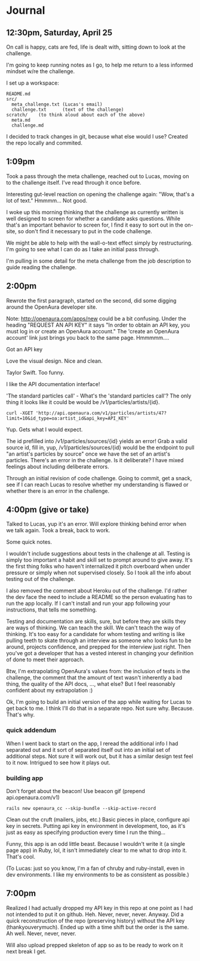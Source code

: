 # Journal

## 12:30pm, Saturday, April 25

On call is happy, cats are fed, life is dealt with, sitting down to look at the
challenge.

I'm going to keep running notes as I go, to help me return to a less informed
mindset w/re the challenge.

I set up a workspace:

    README.md
    src/
      meta_challenge.txt (Lucas's email)
      challenge.txt      (text of the challenge)
    scratch/    (to think aloud about each of the above)
      meta.md
      challenge.md

I decided to track changes in git, because what else would I use?  Created the
repo locally and commited.

## 1:09pm

Took a pass through the meta challenge, reached out to Lucas, moving on to the
challenge itself. I've read through it once before.

Interesting gut-level reaction on opening the challenge again: "Wow, that's a
lot of text." Hmmmm... Not good.

I woke up this morning thinking that the challenge as currently written is well
designed to screen for whether a candidate asks questions. While that's an
important behavior to screen for, I find it easy to sort out in the on-site, so
don't find it necessary to put in the code challenge.

We might be able to help with the wall-o-text effect simply by restructuring.
I'm going to see what I can do as I take an initial pass through.

I'm pulling in some detail for the meta challenge from the job description to
guide reading the challenge.


## 2:00pm

Rewrote the first paragraph, started on the second, did some digging around the
OpenAura developer site.

Note: http://openaura.com/apps/new could be a bit confusing. Under the heading
"REQUEST AN API KEY" it says "In order to obtain an API key, you must log in or
create an OpenAura account." The 'create an OpenAura account' link just brings
you back to the same page. Hmmmmm....

Got an API key

Love the visual design. Nice and clean.

Taylor Swift. Too funny.

I like the API documentation interface!

'The standard particles call' - What's the 'standard particles call'? The only
thing it looks like it could be would be /v1/particles/artists/{id}.

    curl -XGET 'http://api.openaura.com/v1/particles/artists/47?limit=10&id_type=oa:artist_id&api_key=API_KEY'

Yup. Gets what I would expect.

The id prefilled into /v1/particles/sources/{id} yields an error! Grab a valid
source id, fill in, yup, /v1/particles/sources/{id} would be the endpoint to
pull "an artist's particles by source" once we have the set of an artist's
particles. There's an error in the challenge. Is it deliberate? I have mixed
feelings about including deliberate errors.

Through an initial revision of code challenge. Going to commit, get a snack, see
if I can reach Lucas to resolve whether my understanding is flawed or whether
there is an error in the challenge.

## 4:00pm (give or take)

Talked to Lucas, yup it's an error. Will explore thinking behind error when we
talk again. Took a break, back to work.

Some quick notes.

I wouldn't include suggestions about tests in the challenge at all. Testing is simply
too important a habit and skill set to prompt around to give away. It's the first
thing folks who haven't internalized it pitch overboard when under pressure or simply
when not supervised closely. So I took all the info about testing out of the challenge.

I also removed the comment about Heroku out of the challenge. I'd rather the dev face
the need to include a README so the person evaluating has to run the app locally. If
I can't install and run your app following your instructions, that tells me something.

Testing and documentation are skills, sure, but before they are skills they are
ways of thinking. We can teach the skill. We can't teach the way of
thinking. It's too easy for a candidate for whom testing and writing is like
pulling teeth to skate through an interview as someone who looks fun to be
around, projects confidence, and prepped for the interview just right. Then
you've got a developer that has a vested interest in changing your definition of
done to meet their approach.

Btw, I'm extrapolating OpenAura's values from: the inclusion of tests in the
challenge, the comment that the amount of text wasn't inherently a bad thing,
the quality of the API docs, ..., what else? But I feel reasonably confident about
my extrapolation :)

Ok, I'm going to build an initial version of the app while waiting for Lucas to
get back to me. I think I'll do that in a separate repo. Not sure why. Because.
That's why.

### quick addendum

When I went back to start on the app, I reread the additional info I had separated out
and it sort of separated itself out into an initial set of additional steps. Not sure
it will work out, but it has a similar design test feel to it now. Intrigued to see
how it plays out.

### building app

Don't forget about the beacon! Use beacon gif (prepend api.openaura.com/v1)

    rails new openaura_cc --skip-bundle --skip-active-record

Clean out the cruft (mailers, jobs, etc.) Basic pieces in place, configure api
key in secrets. Putting api key in environment in development, too, as it's just
as easy as specifying production every time I run the thing...

Funny, this app is an odd little beast. Because I wouldn't write it (a single
page app) in Ruby, lol, it isn't immediately clear to me what to drop into
it. That's cool.

(To Lucas: just so you know, I'm a fan of chruby and ruby-install, even in dev
environments. I like my environments to be as consistent as possible.)

## 7:00pm

Realized I had actually dropped my API key in this repo at one point as I had
not intended to put it on github. Heh. Never, never, never. Anyway. Did a quick
reconstruction of the repo (preserving history) without the API key
(thankyouverymuch). Ended up with a time shift but the order is the same. Ah well.
Never, never, never.

Will also upload prepped skeleton of app so as to be ready to work on it next
break I get.

